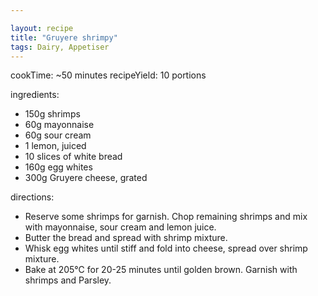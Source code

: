 ```yaml
---

layout: recipe
title: "Gruyere shrimpy"
tags: Dairy, Appetiser
---
```


cookTime: ~50 minutes
recipeYield: 10 portions

ingredients:
- 150g shrimps
- 60g mayonnaise
- 60g sour cream
- 1 lemon, juiced
- 10 slices of white bread
- 160g egg whites
- 300g Gruyere cheese, grated

directions:
- Reserve some shrimps for garnish. Chop remaining shrimps and mix with mayonnaise, sour cream and lemon juice.
- Butter the bread and spread with shrimp mixture.
- Whisk egg whites until stiff and fold into cheese, spread over shrimp mixture.
- Bake at 205℃ for 20-25 minutes until golden brown. Garnish with shrimps and Parsley.
